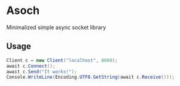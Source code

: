 # Asoch

Minimalized simple async socket library

## Usage

```csharp
Client c = new Client("localhost", 8080);
await c.Connect();
await c.Send("It works!");
Console.WriteLine(Encoding.UTF8.GetString(await c.Receive()));
```

